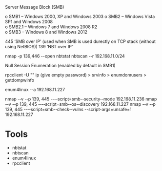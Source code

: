 Server   Message   Block   (SMB)

o SMB1  –  Windows  2000,  XP  and  Windows  2003
o SMB2  –  Windows  Vista  SP1  and  Windows  2008  
o SMB2.1  –  Windows  7  and  Windows  2008  R2  
o SMB3  –  Windows  8  and  Windows  2012

445  ‘SMB over IP’ (used when SMB is used durectly on TCP stack (without using NetBIOS))
139  ‘NBT over IP’

nmap -p 139,446 <ip-range> --open
nbtstat <ip>
nbtscan -­‐r 192.168.11.0/24

Null  Session  Enumeration (enabled by default in SMB1)

rpcclient -U  "" ip  (give empty password)
    > srvinfo
    > enumdomusers
    > getdompwinfo

enum4linux -­‐a 192.168.11.227

nmap  -­‐v  -­‐p  139,  445  -­‐-­‐script=smb-­‐security-­‐mode  192.168.11.236
nmap  -­‐v  -­‐p  139,  445  -­‐-­‐script=smb-­‐os-­‐discovery  192.168.11.227
nmap  -­‐v  -­‐p  139,  445  -­‐-­‐script=smb-­‐check-­‐vulns --script-args=unsafe=1  192.168.11.227

# Tools

- nbtstat
- nbtscan
- enum4linux
- rpcclient

